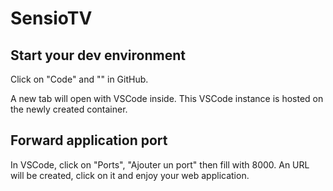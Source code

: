 # SensioTV

## Start your dev environment

Click on "Code" and "" in GitHub.

A new tab will open with VSCode inside. This VSCode instance is hosted on the newly created container.

## Forward application port

In VSCode, click on "Ports", "Ajouter un port" then fill with 8000. An URL will be created, click on it and enjoy your web application.
